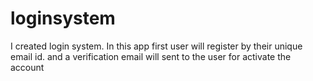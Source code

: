# loginsystem
I created login system. In this app first user will register by their unique email id. and a verification email will sent to the user for activate the account
